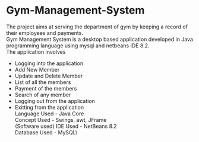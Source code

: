 # Gym-Management-System
The project aims at serving the department of gym by keeping a record of their employees and payments.\
Gym Management System is a desktop based application developed in Java programming language using mysql and netbeans IDE 8.2.\
The application involves
* Logging into the application
* Add New Member
* Update and Delete Member
* List of all the members
* Payment of the members
* Search of any member
* Logging out from the application
* Exitting from the application\
Language Used -  Java Core \
Concept Used - Swings, awt, JFrame\
(Software used) IDE Used - NetBeans 8.2\
Database Used - MySQL\

